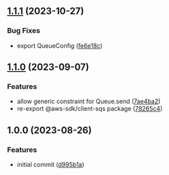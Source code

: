 ## [1.1.1](https://github.com/feathermint/queue/compare/v1.1.0...v1.1.1) (2023-10-27)


### Bug Fixes

* export QueueConfig ([fe6e18c](https://github.com/feathermint/queue/commit/fe6e18ce9588edcd2cba4db067af63cdf3afdaa4))

## [1.1.0](https://github.com/feathermint/queue/compare/v1.0.0...v1.1.0) (2023-09-07)


### Features

* allow generic constraint for Queue.send ([7ae4ba2](https://github.com/feathermint/queue/commit/7ae4ba2a70a6a97146d03a620df488988492aa72))
* re-export @aws-sdk/client-sqs package ([78265c4](https://github.com/feathermint/queue/commit/78265c4911b496cb507507554bf09a7f5fe851a0))

## 1.0.0 (2023-08-26)


### Features

* initial commit ([d995b1a](https://github.com/feathermint/queue/commit/d995b1a969beb85aced2d06305c2772c653281ba))
